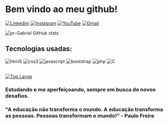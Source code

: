 
# Bem vindo ao meu github! 

[![Linkedim](https://img.shields.io/badge/LinkedIn-0077B5?style=for-the-badge&logo=linkedin&logoColor=white)](https://www.linkedin.com/in/gabriel-alves-dos-reis-83aa6634b/)
[![Instagram](https://img.shields.io/badge/Instagram-E4405F?style=for-the-badge&logo=instagram&logoColor=white)]([gabrielalvesdosreispr@gmail.com](https://www.instagram.com/gabriel.alvesdrs))
[![YouTube](https://img.shields.io/badge/YouTube-FF0000?style=for-the-badge&logo=youtube&logoColor=white)](https://www.youtube.com/channel/UC1Jz0ZeVshlZOn4yyr0HDcA)
[![Gmail](https://img.shields.io/badge/Gmail-D14836?style=for-the-badge&logo=gmail&logoColor=white)](gabrielalvesdosreispr@gmail.com)

![pr-Gabriel GitHub stats](https://github-readme-stats.vercel.app/api?username=pr-gabriel&show_icons=true&theme=tokyonight)

## Tecnologias usadas:

<div style="display: inline_block">
    <img align="center" alt=html5 src="https://img.shields.io/badge/HTML5-E34F26?style=for-the-badge&logo=html5&logoColor=white">
    <img align="center" alt=css3 src="https://img.shields.io/badge/CSS3-1572B6?style=for-the-badge&logo=css3&logoColor=white">
    <img align="center" alt=javascript src="https://img.shields.io/badge/JavaScript-F7DF1E?style=for-the-badge&logo=javascript&logoColor=black">
    <img align="center" alt=bootstrap src="https://img.shields.io/badge/Bootstrap-563D7C?style=for-the-badge&logo=bootstrap&logoColor=white">
    <img align="center" alt=php src="https://img.shields.io/badge/PHP-777BB4?style=for-the-badge&logo=php&logoColor=white">
    <img align="center" alt=C src="https://img.shields.io/badge/C-00599C?style=for-the-badge&logo=c&logoColor=white">
</div><br/>

[![Top Langs](https://github-readme-stats.vercel.app/api/top-langs/?username=pr-gabriel)](https://github.com/anuraghazra/github-readme-stats)

### Estudando e me aperfeiçoando, sempre em busca de novos desafios.

### "A educação não transforma o mundo. A educação transforma as pessoas. Pessoas transformam o mundo!" - Paulo Freire

